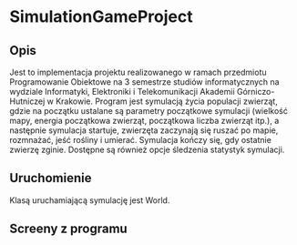# SimulationGameProject

## Opis
Jest to implementacja projektu realizowanego w ramach przedmiotu Programowanie Obiektowe na 3 semestrze studiów informatycznych na wydziale Informatyki, 
Elektroniki i Telekomunikacji Akademii Górniczo-Hutniczej w Krakowie. Program jest symulacją życia populacji zwierząt, gdzie na początku ustalane są parametry
początkowe symulacji (wielkość mapy, energia początkowa zwierząt, początkowa liczba zwierząt itp.), a następnie symulacja startuje, zwierzęta zaczynają się ruszać po mapie,
rozmnażać, jeść rośliny i umierać. Symulacja kończy się, gdy ostatnie zwierzę zginie. Dostępne są również opcje śledzenia statystyk symulacji.

## Uruchomienie
Klasą uruchamiającą symulację jest World.

## Screeny z programu

